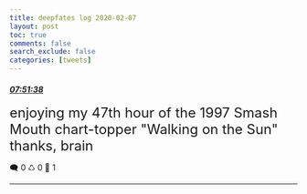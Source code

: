 ```yaml
---
title: deepfates log 2020-02-07
layout: post
toc: true
comments: false
search_exclude: false
categories: [tweets]
---
```



#### <a href = "https://twitter.com/deepfates/status/1225794253453840384">*07:51:38*</a>

<font size="5">enjoying my 47th hour of the 1997 Smash Mouth chart-topper "Walking on the Sun"  thanks, brain</font>



🗨️ 0 ♺ 0 🤍  1   

---
    
            

